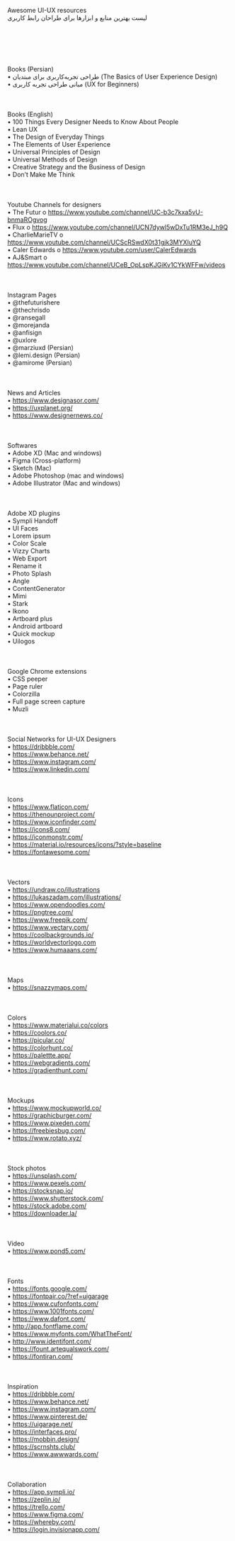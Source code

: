 Awesome UI-UX resources
<br>
لیست بهترین منابع و ابزارها برای طراحان رابط کاربری
<br><br><br><br><br><br>

Books (Persian)
<br>
•	طراحی تجربه‌کاربری برای مبتدیان  (The Basics of User Experience Design)
<br>
•	مبانی طراحی تجربه کاربری (UX for Beginners)
<br><br><br><br>
Books (English)
<br>
•	100 Things Every Designer Needs to Know About People
<br>
•	Lean UX
<br>
•	The Design of Everyday Things
<br>
•	The Elements of User Experience
<br>
• Universal Principles of Design
<br>
•	Universal Methods of Design
<br>
•	Creative Strategy and the Business of Design
<br>
•	Don’t Make Me Think	
<br><br><br><br>
Youtube Channels for designers
<br>
•	The Futur
o	https://www.youtube.com/channel/UC-b3c7kxa5vU-bnmaROgvog
<br>
•	Flux
o	https://www.youtube.com/channel/UCN7dywl5wDxTu1RM3eJ_h9Q
<br>
•	CharlieMarieTV
o	https://www.youtube.com/channel/UCScRSwdX0t31gjk3MYXIuYQ
<br>
•	Caler Edwards
o	https://www.youtube.com/user/CalerEdwards
<br>
•	AJ&Smart
o	https://www.youtube.com/channel/UCeB_OpLspKJGiKv1CYkWFFw/videos
<br><br><br><br>
Instagram Pages
<br>
•	@thefuturishere
<br>
•	@thechrisdo
<br>
•	@ransegall
<br>
•	@morejanda
<br>
•	@anfisign
<br>
•	@uxlore
<br>
•	@marziuxd (Persian)
<br>
•	@lemi.design (Persian)
<br>
•	@amirome (Persian)
<br><br><br><br>
News and Articles
<br>
•	https://www.designasor.com/
<br>
•	https://uxplanet.org/
<br>
•	https://www.designernews.co/
<br><br><br><br>
Softwares
<br>
•	Adobe XD (Mac and windows)
<br>
•	Figma (Cross-platform)
<br>
•	Sketch (Mac)
<br>
•	Adobe Photoshop (mac and windows)
<br>
•	Adobe Illustrator (Mac and windows)
<br><br><br><br>
Adobe XD plugins
<br>
•	Sympli Handoff
<br>
•	UI Faces
<br>
•	Lorem ipsum
<br>
•	Color Scale
<br>
•	Vizzy Charts
<br>
•	Web Export
<br>
•	Rename it
<br>
•	Photo Splash
<br>
•	Angle
<br>
•	ContentGenerator
<br>
•	Mimi
<br>
•	Stark
<br>
•	Ikono
<br>
•	Artboard plus
<br>
•	Android artboard
<br>
•	Quick mockup
<br>
•	Uilogos
<br><br><br><br>
Google Chrome extensions
<br>
•	CSS peeper
<br>
•	Page ruler
<br>
•	Colorzilla
<br>
•	Full page screen capture
<br>
•	Muzli
<br><br><br><br>
Social Networks for UI-UX Designers
<br>
•	https://dribbble.com/
<br>
•	https://www.behance.net/
<br>
•	https://www.instagram.com/
<br>
•	https://www.linkedin.com/
<br><br><br><br>
Icons
<br>
•	https://www.flaticon.com/
<br>
•	https://thenounproject.com/
<br>
•	https://www.iconfinder.com/
<br>
•	https://icons8.com/
<br>
•	https://iconmonstr.com/
<br>
•	https://material.io/resources/icons/?style=baseline
<br>
•	https://fontawesome.com/
<br><br><br><br>
Vectors
<br>
•	https://undraw.co/illustrations
<br>
•	https://lukaszadam.com/illustrations/
<br>
•	https://www.opendoodles.com/
<br>
•	https://pngtree.com/
<br>
•	https://www.freepik.com/
<br>
•	https://www.vectary.com/
<br>
•	https://coolbackgrounds.io/
<br>
•	https://worldvectorlogo.com
<br>
•	https://www.humaaans.com/
<br><br><br><br>
Maps
<br>
•	https://snazzymaps.com/
<br><br><br><br>
Colors
<br>
•	https://www.materialui.co/colors
<br>
•	https://coolors.co/
<br>
•	https://picular.co/
<br>
•	https://colorhunt.co/
<br>
•	https://palettte.app/
<br>
•	https://webgradients.com/
<br>
•	https://gradienthunt.com/
<br><br><br><br>
Mockups
<br>
•	https://www.mockupworld.co/
<br>
•	https://graphicburger.com/
<br>
•	https://www.pixeden.com/
<br>
•	https://freebiesbug.com/
<br>
•	https://www.rotato.xyz/
<br><br><br><br>
Stock photos
<br>
•	https://unsplash.com/
<br>
•	https://www.pexels.com/
<br>
•	https://stocksnap.io/
<br>
•	https://www.shutterstock.com/
<br>
•	https://stock.adobe.com/
<br>
•	https://downloader.la/
<br><br><br><br>
Video
<br>
•	https://www.pond5.com/
<br><br><br><br>
Fonts
<br>
•	https://fonts.google.com/
<br>
•	https://fontpair.co/?ref=uigarage
<br>
•	https://www.cufonfonts.com/
<br>
•	https://www.1001fonts.com/
<br>
•	https://www.dafont.com/
<br>
•	http://app.fontflame.com/
<br>
•	https://www.myfonts.com/WhatTheFont/
<br>
•	http://www.identifont.com/
<br>
•	https://fount.artequalswork.com/
<br>
•	https://fontiran.com/
<br><br><br><br>
Inspiration
<br>
•	https://dribbble.com/
<br>
•	https://www.behance.net/
<br>
•	https://www.instagram.com/
<br>
•	https://www.pinterest.de/
<br>
•	https://uigarage.net/
<br>
•	https://interfaces.pro/
<br>
•	https://mobbin.design/
<br>
•	https://scrnshts.club/
<br>
•	https://www.awwwards.com/
<br><br><br><br>
Collaboration
<br>
•	https://app.sympli.io/
<br>
•	https://zeplin.io/
<br>
•	https://trello.com/
<br>
•	https://www.figma.com/
<br>
•	https://whereby.com/
<br>
•	https://login.invisionapp.com/
<br>

